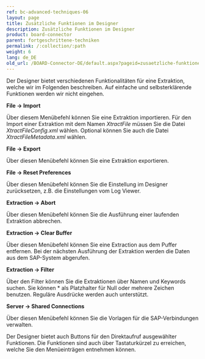 ```yaml
---
ref: bc-advanced-techniques-06
layout: page
title: Zusätzliche Funktionen im Designer
description: Zusätzliche Funktionen im Designer
product: board-connector
parent: fortgeschrittene-techniken
permalink: /:collection/:path
weight: 6
lang: de_DE
old_url: /BOARD-Connector-DE/default.aspx?pageid=zusaetzliche-funktionen-im-designer
---
```


Der Designer bietet verschiedenen Funktionalitäten für eine Extraktion, welche wir im Folgenden beschreiben. Auf einfache und selbsterklärende Funktionen werden wir nicht eingehen. 

**File -> Import**

Über diesem Menübefehl können Sie eine Extraktion importieren. Für den Import einer Extraktion mit dem Namen *XtractFile* müssen Sie die Datei *XtractFileConfig.xml* wählen. Optional können Sie auch die Datei *XtractFileMetadata.xml* wählen.

**File -> Export**

Über diesen Menübefehl können Sie eine Extraktion exportieren.

**File -> Reset Preferences**

Über diesen Menübefehl können Sie die Einstellung im Designer zurücksetzen, z.B. die Einstellungen vom Log Viewer.

**Extraction -> Abort**

Über diesen Menübefehl können Sie die Ausführung einer laufenden Extraktion abbrechen.

**Extraction -> Clear Buffer**

Über diesen Menübefehl können Sie eine Extraction aus dem Puffer entfernen. Bei der nächsten Ausführung der Extraktion werden die Daten aus dem SAP-System abgerufen.

**Extraction -> Filter**

Über den Filter können Sie die Extraktionen über Namen und Keywords suchen. Sie können * als Platzhalter für Null oder mehrere Zeichen benutzen. Reguläre Ausdrücke werden auch unterstützt.

**Server -> Shared Connections**

Über diesen Menübefehl können Sie die Vorlagen für die SAP-Verbindungen verwalten.

Der Designer bietet auch Buttons für den Direktaufruf ausgewählter Funktionen. Die Funktionen sind auch über Tastaturkürzel zu erreichen, welche Sie den Menüeinträgen entnehmen können.